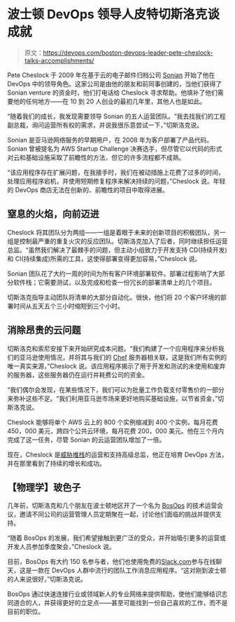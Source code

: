 # 波士顿 DevOps 领导人皮特切斯洛克谈成就

> 原文：<https://devops.com/boston-devops-leader-pete-cheslock-talks-accomplishments/>

Pete Cheslock 于 2009 年在基于云的电子邮件归档公司 [Sonian](http://sonian.com/) 开始了他在 DevOps 中的领导角色。这家公司是由他的朋友和前同事创建的，当他们获得了 Sonian venture 的资金时，他们打电话给 Cheslock 寻求帮助。他填补了他们需要他的任何地方——在 10 到 20 人创业的最初几年里，其他人也是如此。

“随着我们的成长，我发现需要领导 Sonian 的五人运营团队。“我去找我们的工程副总裁，询问运营所有权的需求，并说我很乐意尝试一下，”切斯洛克说。

Sonian 是亚马逊网络服务的早期用户，在 2008 年为客户部署了产品代码。Sonian 曾被提名为 AWS Startup Challenge 决赛选手，但尽管它以代码的形式对云和基础设施采取了前瞻性的方法，但它的许多流程都不成熟。

“该应用程序存在扩展问题，在我接手时，我们在被动措施上花费了过多的时间，处理应用程序宕机，并使用短期修复程序来解决持续的问题，”Cheslock 说。年轻的 DevOps 商店无法在创新的、前瞻性的项目中取得进展。

## 窒息的火焰，向前迈进

Cheslock 将其团队分为两组——一组是着眼于未来的创新项目的积极团队，另一组是控制最严重的重复火灾的反应团队。切斯洛克加入了后者，同时继续担任运营总监。“虽然我们解决了最棘手的问题，但主动小组致力于开发支持 CD(持续开发)和 CI(持续集成)所需的工具，这使得部署变得更加容易，”Cheslock 说。

Sonian 团队花了大约一周的时间为所有客户环境部署软件。部署过程影响了大部分软件栈；它需要测试，以及完成和检查一份冗长的部署清单上的几个项目。

切斯洛克指导主动团队将清单的大部分自动化。很快，他们将 20 个客户环境的部署时间从五天五个三小时缩短到三个小时。

## 消除昂贵的云问题

切斯洛克和索尼安接下来开始研究成本问题。“我们构建了一个应用程序来分析我们的亚马逊使用情况，并将其与我们的 [Chef](https://www.chef.io/) 服务器相关联，这是我们所有实例的唯一真实来源，”Cheslock 说。该应用程序揭示了用于开发和测试的未使用和废弃的服务器，这些服务器仍在运行并耗费公司的资金。

“我们偶尔会发现，在某些情况下，我们可以为批量工作负载支付零售价的一部分来弥补这些不足。“我们利用亚马逊市场来更好地购买基础设施，以节省资金，”切斯洛克说。

Cheslock 能够将单个 AWS 云上的 800 个实例缩减到 400 个实例，每月花费 450，000 美元，跨四个公共云环境，每月花费 200，000 美元。他在三个月内完成了这一任务，尽管 Sonian 的云运营团队增加了一倍。

现在，Cheslock 是[威胁堆栈](https://www.threatstack.com/)的运营和支持高级总监，他正在培育 DevOps 方法，并在那里看到了持续的增长和成功。

## 【物理学】玻色子

几年前，切斯洛克和几个朋友在波士顿地区开了一个名为 [BosOps](https://twitter.com/bosops) 的技术运营会议，邀请不同公司的运营管理人员定期聚在一起，讨论他们面临的挑战并提供支持。

“随着 BosOps 的发展，我们希望接触到更广泛的受众，并开始吸引更多的运营或开发人员参加季度聚会，”Cheslock 说。

目前，BosOps 有大约 150 名参与者，他们也使用免费的[Slack.com](https://slack.com/)参与在线聊天，这是一款在 DevOps 人群中流行的团队工作消息应用程序。“这对刚到波士顿的人来说很好，”切斯洛克说。

BosOps 通过快速连接行业或领域新人的专业网络来提供帮助，使他们能够结识志同道合的人，并获得更好的立足点——甚至可能找到一份自己喜欢的工作，而不是目前的职位。